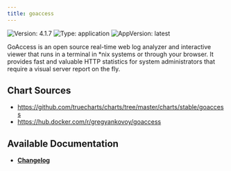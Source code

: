 ```yaml
---
title: goaccess
---
```


![Version: 4.1.7](https://img.shields.io/badge/Version-4.1.7-informational?style=flat-square) ![Type: application](https://img.shields.io/badge/Type-application-informational?style=flat-square) ![AppVersion: latest](https://img.shields.io/badge/AppVersion-latest-informational?style=flat-square)

GoAccess is an open source real-time web log analyzer and interactive viewer that runs in a terminal in *nix systems or through your browser. It provides fast and valuable HTTP statistics for system administrators that require a visual server report on the fly.

## Chart Sources

- https://github.com/truecharts/charts/tree/master/charts/stable/goaccess
- https://hub.docker.com/r/gregyankovoy/goaccess

## Available Documentation

- [**Changelog**](./CHANGELOG.md)
